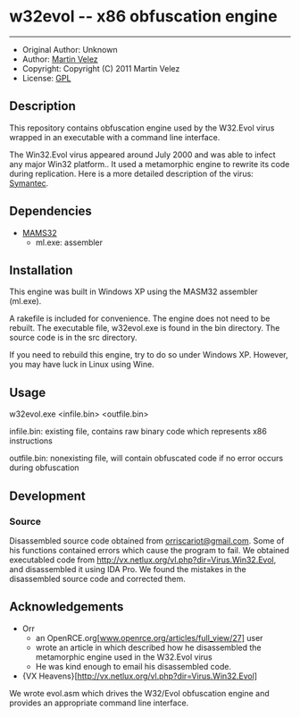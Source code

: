 # w32evol -- x86 obfuscation engine
- - -

* Original Author: 	Unknown
* Author: 					[Martin Velez](http://www.martinvelez.com)
* Copyright: 				Copyright (C) 2011 Martin Velez
* License: 					[GPL](http://www.gnu.org/copyleft/gpl.html)

## Description 

This repository contains obfuscation engine used by the W32.Evol virus wrapped
in an executable with a command line interface.

The Win32.Evol virus appeared around July 2000 and was able to infect any major
Win32 platform..  It used a metamorphic engine to rewrite its code during
replication.  Here is a more detailed description of the virus: 
[Symantec](http://www.symantec.com/security_response/writeup.jsp?docid=2000-122010-0045-99).

## Dependencies

* [MAMS32](http://www.masm32.com/)
  * ml.exe: assembler 


## Installation
This engine was built in Windows XP using the MASM32 assembler (ml.exe).

A rakefile is included for convenience.  The engine does not need to be 
rebuilt.  The executable file, w32evol.exe is found in the bin directory.
The source code is in the src directory.

If you need to rebuild this engine, try to do so under Windows XP.  However, 
you may have luck in Linux using Wine.

## Usage
 w32evol.exe <infile.bin> <outfile.bin>

infile.bin: existing file, contains raw binary code which represents x86 
instructions

outfile.bin: nonexisting file, will contain obfuscated code if no error occurs 
during obfuscation

## Development
### Source 
Disassembled source code obtained from orriscariot@gmail.com.  Some of his
functions contained errors which cause the program to fail.  We obtained
executabled code from http://vx.netlux.org/vl.php?dir=Virus.Win32.Evol, 
and disassembled it using IDA Pro.  We found the mistakes in the 
disassembled source code and corrected them.

## Acknowledgements
* Orr
  * an OpenRCE.org[www.openrce.org/articles/full_view/27] user
  * wrote an article in which described how he disassembled the metamorphic 
    engine used in the W32.Evol virus
  * He  was kind enough to email his disassembled code.  
* {VX Heavens}[http://vx.netlux.org/vl.php?dir=Virus.Win32.Evol]


We wrote evol.asm which drives the W32/Evol obfuscation engine and provides
an appropriate command line interface.
